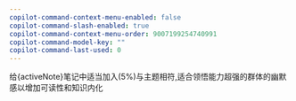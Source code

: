 ```yaml
---
copilot-command-context-menu-enabled: false
copilot-command-slash-enabled: true
copilot-command-context-menu-order: 9007199254740991
copilot-command-model-key: ""
copilot-command-last-used: 0
---
```

给{activeNote}笔记中适当加入(5%)与主题相符,适合领悟能力超强的群体的幽默感以增加可读性和知识内化